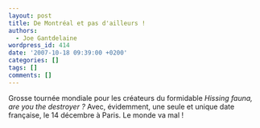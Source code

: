 ```yaml
---
layout: post
title: De Montréal et pas d'ailleurs !
authors:
  - Joe Gantdelaine
wordpress_id: 414
date: '2007-10-18 09:39:00 +0200'
categories: []
tags: []
comments: []
---
```

Grosse tournée mondiale pour les créateurs du formidable *Hissing fauna, are you the destroyer ?* Avec, évidemment, une seule et unique date française, le 14 décembre à Paris. Le monde va mal !
